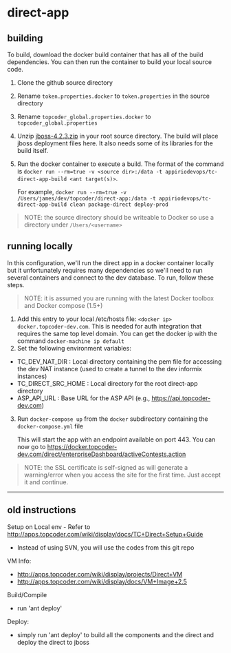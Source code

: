 direct-app
==========

## building
To build, download the docker build container that has all of the build dependencies. You can then run the container to build your local source code.

1. Clone the github source directory
2. Rename `token.properties.docker` to `token.properties` in the source directory
3. Rename `topcoder_global.properties.docker` to `topcoder_global.properties`
4. Unzip [jboss-4.2.3.zip](http://downloads.sourceforge.net/project/jboss/JBoss/JBoss-4.2.3.GA/jboss-4.2.3.GA.zip?r=http%3A%2F%2Fsourceforge.net%2Fprojects%2Fjboss%2Ffiles%2FJBoss%2FJBoss-4.2.3.GA%2F) in your root source directory. The build will place jboss deployment files here. It also needs some of its libraries for the build itself.
5. Run the docker container to execute a build. The format of the command is `docker run --rm=true -v <source dir>:/data -t appiriodevops/tc-direct-app-build <ant target(s)>`.

   For example, `docker run --rm=true -v /Users/james/dev/topcoder/direct-app:/data -t appiriodevops/tc-direct-app-build clean package-direct deploy-prod`

> NOTE: the source directory should be writeable to Docker so use a directory under `/Users/<username>`

## running locally
In this configuration, we'll run the direct app in a docker container locally but it unfortunately requires many dependencies so we'll need to run several containers and connect to the dev database. To run, follow these steps.

> NOTE: it is assumed you are running with the latest Docker toolbox and Docker compose (1.5+)

1. Add this entry to your local /etc/hosts file: `<docker ip> docker.topcoder-dev.com`. This is needed for auth integration that requires the same top level domain. You can get the docker ip with the command `docker-machine ip default`
2. Set the following environment variables:
* TC_DEV_NAT_DIR : Local directory containing the pem file for accessing the dev NAT instance (used to create a tunnel to the dev informix instances)
* TC_DIRECT_SRC_HOME : Local directory for the root direct-app directory
* ASP_API_URL : Base URL for the ASP API (e.g., https://api.topcoder-dev.com)
3. Run `docker-compose up` from the `docker` subdirectory containing the `docker-compose.yml` file


   This will start the app with an endpoint available on port 443. You can now go to https://docker.topcoder-dev.com/direct/enterpriseDashboard/activeContests.action

> NOTE: the SSL certificate is self-signed as will generate a warning/error when you access the site for the first time. Just accept it and continue.

---


## **old** instructions

Setup on Local env - Refer to http://apps.topcoder.com/wiki/display/docs/TC+Direct+Setup+Guide
* Instead of using SVN, you will use the codes from this git repo

VM Info:
* http://apps.topcoder.com/wiki/display/projects/Direct+VM
* http://apps.topcoder.com/wiki/display/docs/VM+Image+2.5

Build/Compile
* run 'ant deploy'

Deploy:
* simply run 'ant deploy' to build all the components and the direct and deploy the direct to jboss

